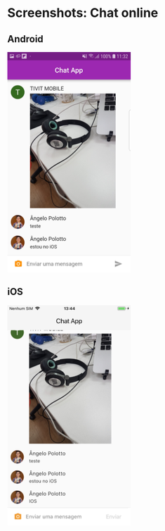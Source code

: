 # Screenshots: Chat online

## Android
<img src="./android/11.jpg" alt="screenshot" height="500">

## iOS
<img src="./ios/11.jpg" alt="screenshot" height="500">